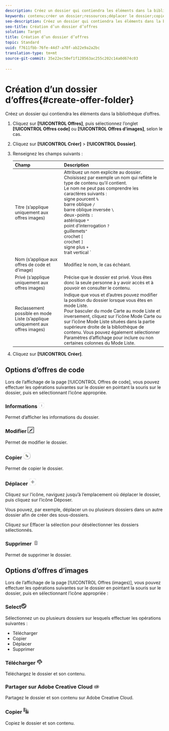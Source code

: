 ```yaml
---
description: Créez un dossier qui contiendra les éléments dans la bibliothèque d’offres.
keywords: contenu;créer un dossier;ressources;déplacer le dossier;copier le dossier;supprimer le dossier;télécharger le dossier;dossier
seo-description: Créez un dossier qui contiendra les éléments dans la bibliothèque d’offres.
seo-title: Création d’un dossier d’offres
solution: Target
title: Création d’un dossier d’offres
topic: Standard
uuid: f7611fbb-76fe-44d7-a78f-ab22e9a2a2bc
translation-type: tm+mt
source-git-commit: 35e22ec50ef1f128563ac255c202c14a0d674c03

---
```



# Création d’un dossier d’offres{#create-offer-folder}

Créez un dossier qui contiendra les éléments dans la bibliothèque d’offres.

1. Cliquez sur **[!UICONTROL Offres]**, puis sélectionnez l’onglet **[!UICONTROL Offres code]** ou **[!UICONTROL Offres d’images]**, selon le cas.
1. Cliquez sur **[!UICONTROL Créer]** &gt; **[!UICONTROL Dossier]**.
1. Renseignez les champs suivants : 

   | Champ | Description |
   |--- |--- |
   | Titre (s’applique uniquement aux offres images) | Attribuez un nom explicite au dossier. Choisissez par exemple un nom qui reflète le type de contenu qu’il contient.<br>Le nom ne peut pas comprendre les caractères suivants : <br>signe pourcent `%`<br>barre oblique `/`<br>barre oblique inversée `\`<br>deux-points `:`<br>astérisque `*`<br>point d’interrogation `?`<br>guillemets`"`<br>crochet `[`<br>crochet `]`<br>signe plus `+`<br>trait vertical `|`<br>point `.`<br>signe numérique `#`<br>accolade `{`<br>accolade `}`<br>accent circonflexe `^`<br>point-virgule `;`<br>Vous pouvez utiliser un trait d’union ( `- `) à la place de ces caractères. |
   | Nom (s’applique aux offres de code et d’image) | Modifiez le nom, le cas échéant. |
   | Privé    (s’applique uniquement aux offres images) | Précise que le dossier est privé. Vous êtes donc la seule personne à y avoir accès et à pouvoir en consulter le contenu. |
   | Reclassement possible en mode Liste  (s’applique uniquement aux offres images) | Indique que vous et d’autres pouvez modifier la position du dossier lorsque vous êtes en mode Liste.<br>Pour basculer du mode Carte au mode Liste et inversement, cliquez sur l’icône Mode Carte ou sur l’icône Mode Liste situées dans la partie supérieure droite de la bibliothèque de contenu. Vous pouvez également sélectionner Paramètres d’affichage pour inclure ou non certaines colonnes du Mode Liste. |

1. Cliquez sur **[!UICONTROL Créer]**.

## Options d’offres de code

Lors de l’affichage de la page [!UICONTROL Offres de code], vous pouvez effectuer les opérations suivantes sur le dossier en pointant la souris sur le dossier, puis en sélectionnant l’icône appropriée.

### Informations ![](assets/icon_info.png)

Permet d’afficher les informations du dossier.

### Modifier  ![](assets/icon_edit.png)

Permet de modifier le dossier.

### Copier  ![](assets/icon_copy.png)

Permet de copier le dossier.

### Déplacer  ![](assets/icon_move_folder.png)

Cliquez sur l’icône, naviguez jusqu’à l’emplacement où déplacer le dossier, puis cliquez sur l’icône Déposer.

Vous pouvez, par exemple, déplacer un ou plusieurs dossiers dans un autre dossier afin de créer des sous-dossiers.

Cliquez sur Effacer la sélection pour désélectionner les dossiers sélectionnés.

### Supprimer ![](assets/icon_delete.png)

Permet de supprimer le dossier.

## Options d’offres d’images

Lors de l’affichage de la page [!UICONTROL Offres (images)], vous pouvez effectuer les opérations suivantes sur le dossier en pointant la souris sur le dossier, puis en sélectionnant l’icône appropriée :

### Select![](assets/icon_check.png)

Sélectionnez un ou plusieurs dossiers sur lesquels effectuer les opérations suivantes :

* Télécharger 
* Copier 
* Déplacer 
* Supprimer

### Télécharger  ![](assets/icon_download.png)

Téléchargez le dossier et son contenu.

### Partager sur Adobe Creative Cloud ![](assets/icon_creative_cloud.png)

Partagez le dossier et son contenu sur Adobe Creative Cloud.

### Copier  ![](assets/icon_copy_content.png)

Copiez le dossier et son contenu.